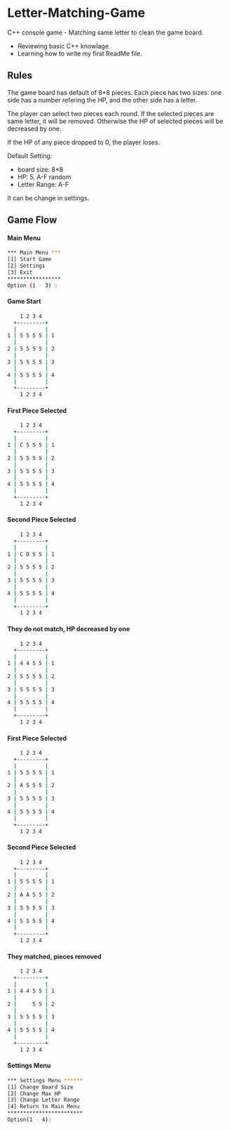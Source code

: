 # Letter-Matching-Game
C++ console game - Matching same letter to clean the game board.
* Reviewing basic C++ knowlage.
* Learning how to write my first ReadMe file.
## 
## Rules

The game board has default of 8*8 pieces. Each piece has two sizes: one side has a number refering the HP, and the other side has a letter.

The player can select two pieces each round. If the selected pieces are same letter, it will be removed. Otherwise the HP of selected pieces will be decreased by one.

If the HP of any piece dropped to 0, the player loses.

Default Setting: 
* board size: 8*8
* HP: 5, A-F random 
* Letter Range: A-F

It can be change in settings.

## Game Flow

#### Main Menu
```sh
*** Main Menu ***
[1] Start Game
[2] Settings
[3] Exit
*****************
Option (1 - 3) : 
```

#### Game Start
```sh
    1 2 3 4 
  +---------+
  |         |
1 | 5 5 5 5 | 1
  |         |
2 | 5 5 5 5 | 2
  |         |
3 | 5 5 5 5 | 3
  |         |
4 | 5 5 5 5 | 4
  |         |
  +---------+
    1 2 3 4 
```

#### First Piece Selected
```sh
    1 2 3 4 
  +---------+
  |         |
1 | C 5 5 5 | 1
  |         |
2 | 5 5 5 5 | 2
  |         |
3 | 5 5 5 5 | 3
  |         |
4 | 5 5 5 5 | 4
  |         |
  +---------+
    1 2 3 4 
```

#### Second Piece Selected
```sh
    1 2 3 4 
  +---------+
  |         |
1 | C D 5 5 | 1
  |         |
2 | 5 5 5 5 | 2
  |         |
3 | 5 5 5 5 | 3
  |         |
4 | 5 5 5 5 | 4
  |         |
  +---------+
    1 2 3 4 
```

#### They do not match, HP decreased by one
```sh
    1 2 3 4 
  +---------+
  |         |
1 | 4 4 5 5 | 1
  |         |
2 | 5 5 5 5 | 2
  |         |
3 | 5 5 5 5 | 3
  |         |
4 | 5 5 5 5 | 4
  |         |
  +---------+
    1 2 3 4 
```

#### First Piece Selected
```sh
    1 2 3 4 
  +---------+
  |         |
1 | 5 5 5 5 | 1
  |         |
2 | A 5 5 5 | 2
  |         |
3 | 5 5 5 5 | 3
  |         |
4 | 5 5 5 5 | 4
  |         |
  +---------+
    1 2 3 4 
```

#### Second Piece Selected
```sh
    1 2 3 4 
  +---------+
  |         |
1 | 5 5 5 5 | 1
  |         |
2 | A A 5 5 | 2
  |         |
3 | 5 5 5 5 | 3
  |         |
4 | 5 5 5 5 | 4
  |         |
  +---------+
    1 2 3 4 
```

#### They matched, pieces removed
```sh
    1 2 3 4 
  +---------+
  |         |
1 | 4 4 5 5 | 1
  |         |
2 |     5 5 | 2
  |         |
3 | 5 5 5 5 | 3
  |         |
4 | 5 5 5 5 | 4
  |         |
  +---------+
    1 2 3 4 
```

#### Settings Menu
```sh
*** Settings Menu ******
[1] Change Board Size
[2] Change Max HP
[3] Change Letter Range
[4] Return to Main Menu
************************
Option(1 - 4): 
```
